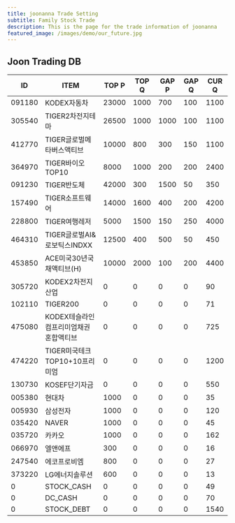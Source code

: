 ```yaml
---
title: joonanna Trade Setting
subtitle: Family Stock Trade
description: This is the page for the trade information of joonanna
featured_image: /images/demo/our_future.jpg
---
```


## Joon Trading DB

|ID|ITEM |TOP P|TOP Q|GAP P|GAP Q|CUR Q|
|--|-----|--|--|--|--|--|
|091180|KODEX자동차|23000|1000|700|100|1100|
|305540|TIGER2차전지테마|26500|1000|1000|100|1100|
|412770|TIGER글로벌메타버스액티브|10000|800|300|150|1100| 
|364970|TIGER바이오TOP10|8000|1000|200|200|2400|
|091230|TIGER반도체|42000|300|1500|50|350|
|157490|TIGER소프트웨어|14000|1600|400|200|4200|
|228800|TIGER여행레저|5000|1500|150|250|4000|
|464310|TIGER글로벌AI&로보틱스INDXX|12500|400|500|50|450|
|453850|ACE미국30년국채액티브(H)|10000|2000|100|200|4400|
|305720|KODEX2차전지산업|0|0|0|0|90|
|102110|TIGER200|0|0|0|0|71|
|475080|KODEX테슬라인컴프리미엄채권혼합액티브|0|0|0|0|725|
|474220|TIGER미국테크TOP10+10프리미엄|0|0|0|0|1200|
|130730|KOSEF단기자금|0|0|0|0|550|
|005380|현대차|1000|0|0|0|35|
|005930|삼성전자|1000|0|0|0|120|
|035420|NAVER|1000|0|0|0|45|
|035720|카카오|1000|0|0|0|162|
|066970|엘앤에프|300|0|0|0|16|
|247540|에코프로비엠|800|0|0|0|27|
|373220|LG에너지솔루션|600|0|0|0|13|
|0|STOCK_CASH|0|0|0|0|49|
|0|DC_CASH|0|0|0|0|70|
|0|STOCK_DEBT|0|0|0|0|1540|
